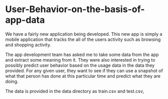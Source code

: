 # User-Behavior-on-the-basis-of-app-data
 We have a fairly new application being developed. This new app is simply a mobile application that tracks the all of the users activity such as browsing and shopping activity.

The app development team has asked me to take some data from the app and extract some meaning from it. They were also interested in trying to possibly predict user behavior based on the usage data in the data they provided. For any given user, they want to see if they can use a snapshot of what that person has done at this particular time and predict what they are doing.

The data is provided in the data directory as train.csv and test.csv, 
